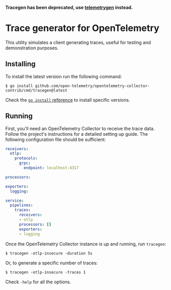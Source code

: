 **Tracegen has been deprecated, use [telemetrygen](https://github.com/open-telemetry/opentelemetry-collector-contrib/tree/main/cmd/telemetrygen) instead.**

# Trace generator for OpenTelemetry

This utility simulates a client generating traces, useful for testing and demonstration purposes.

## Installing

To install the latest version run the following command:

```console
$ go install github.com/open-telemetry/opentelemetry-collector-contrib/cmd/tracegen@latest
```

Check the [`go install` reference](https://go.dev/ref/mod#go-install) to install specific versions.

## Running

First, you'll need an OpenTelemetry Collector to receive the trace data. Follow the project's instructions for a detailed setting up guide. The following configuration file should be sufficient:

```yaml
receivers:
  otlp:
    protocols:
      grpc:
        endpoint: localhost:4317

processors:

exporters:
  logging:

service:
  pipelines:
    traces:
      receivers:
      - otlp
      processors: []
      exporters:
      - logging
```

Once the OpenTelemetry Collector instance is up and running, run `tracegen`:

```console
$ tracegen -otlp-insecure -duration 5s
```

Or, to generate a specific number of traces:
```console
$ tracegen -otlp-insecure -traces 1
```

Check `-help` for all the options.
